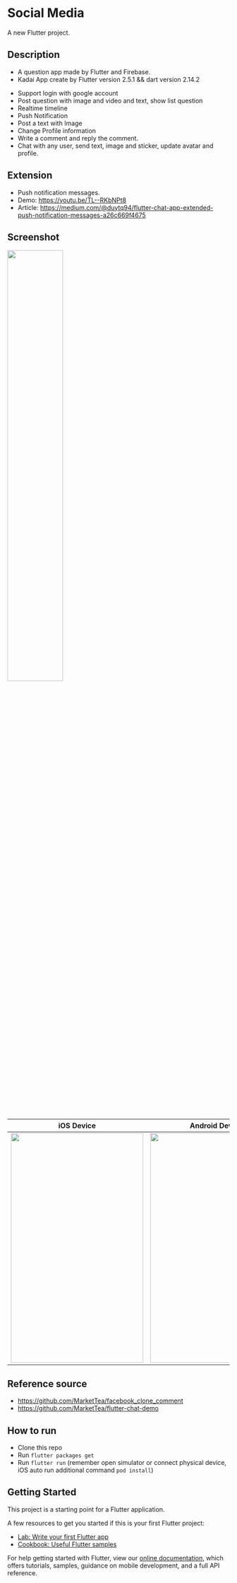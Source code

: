 # Social Media 

A new Flutter project.

## Description
* A question app made by Flutter and Firebase.
* Kadai App create by Flutter version 2.5.1 && dart version 2.14.2
- Support login with google account
- Post question with image and video and text, show list question
- Realtime timeline
- Push Notification
- Post a text with Image
- Change Profile information
- Write a comment and reply the comment.
- Chat with any user, send text, image and sticker, update avatar and profile.

## Extension
* Push notification messages.
* Demo: https://youtu.be/TL--RKbNPt8
* Article: https://medium.com/@duytq94/flutter-chat-app-extended-push-notification-messages-a26c669f4675

## Screenshot
<img src="https://raw.githubusercontent.com/duytq94/flutter-chat-demo/master/screenshots/FlutterChatDemo.gif" height="50%" width="50%">

| iOS Device  | Android Device |
| ------------- | ------------- |
| <img src="https://github.com/loydkim/flutter_feed_timeline/blob/master/ios_pro.gif" width="300" height="520">  | <img src="https://github.com/loydkim/flutter_feed_timeline/blob/master/android_promotion.gif" width="300" height="520">  |


## Reference source
* https://github.com/MarketTea/facebook_clone_comment
* https://github.com/MarketTea/flutter-chat-demo

## How to run
* Clone this repo
* Run `flutter packages get`
* Run `flutter run` (remember open simulator or connect physical device, iOS auto run additional command `pod install`)


## Getting Started

This project is a starting point for a Flutter application.

A few resources to get you started if this is your first Flutter project:

- [Lab: Write your first Flutter app](https://flutter.dev/docs/get-started/codelab)
- [Cookbook: Useful Flutter samples](https://flutter.dev/docs/cookbook)

For help getting started with Flutter, view our
[online documentation](https://flutter.dev/docs), which offers tutorials,
samples, guidance on mobile development, and a full API reference.
